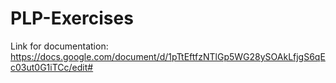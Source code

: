 # PLP-Exercises

Link for documentation:
https://docs.google.com/document/d/1pTtEftfzNTlGp5WG28ySOAkLfjgS6qEc03ut0G1iTCc/edit#
